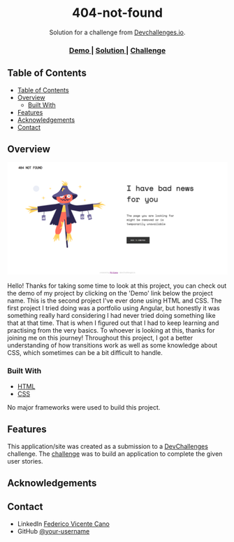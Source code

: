 <h1 align="center">404-not-found</h1>

<div align="center">
   Solution for a challenge from  <a href="http://devchallenges.io" target="_blank">Devchallenges.io</a>.
</div>

<div align="center">
  <h3>
    <a href="https://404-not-found-fvcano.netlify.app/">
      Demo
    </a>
    <span> | </span>
    <a href="https://github.com/FV-Cano/devChallenges/tree/main/Responsive%20Web/404-not-found-master">
      Solution
    </a>
    <span> | </span>
    <a href="https://devchallenges.io/challenges/wBunSb7FPrIepJZAg0sY">
      Challenge
    </a>
  </h3>
</div>

<!-- TABLE OF CONTENTS -->

## Table of Contents

- [Table of Contents](#table-of-contents)
- [Overview](#overview)
  - [Built With](#built-with)
- [Features](#features)
- [Acknowledgements](#acknowledgements)
- [Contact](#contact)

<!-- OVERVIEW -->

## Overview

![screenshot](imgResources/404-Screenshot.png)

Hello! Thanks for taking some time to look at this project, you can check out the demo of my project by clicking on the 'Demo' link below the project name. This is the second project I've ever done using HTML and CSS. The first project I tried doing was a portfolio using Angular, but honestly it was something really hard considering I had never tried doing something like that at that time. That is when I figured out that I had to keep learning and practising from the very basics. To whoever is looking at this, thanks for joining me on this journey!
Throughout this project, I got a better understanding of how transitions work as well as some knowledge about CSS, which sometimes can be a bit difficult to handle.

### Built With

- [HTML](https://developer.mozilla.org/es/docs/Web/HTML)
- [CSS](https://developer.mozilla.org/es/docs/Web/CSS)

No major frameworks were used to build this project.

## Features

This application/site was created as a submission to a [DevChallenges](https://devchallenges.io/challenges) challenge. The [challenge](https://devchallenges.io/challenges/wBunSb7FPrIepJZAg0sY) was to build an application to complete the given user stories.

## Acknowledgements

## Contact

- LinkedIn [Federico Vicente Cano](https://www.linkedin.com/in/cano-federico/)
- GitHub [@your-username](https://github.com/FV-Cano)
